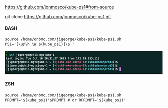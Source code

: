 

https://github.com/jonmosco/kube-ps1#from-source


git clone https://github.com/jonmosco/kube-ps1.git

#### BASH
```
source /home/onbmc.com/jigeorge/kube-ps1/kube-ps1.sh
PS1='[\u@\h \W $(kube_ps1)]\$ '

```
![Alt text](image.png)



#### ZSH
```
source /home/onbmc.com/jigeorge/kube-ps1/kube-ps1.sh
PROMPT='$(kube_ps1)'$PROMPT # or RPROMPT='$(kube_ps1)'
```
